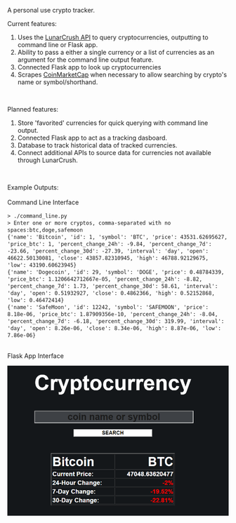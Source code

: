 A personal use crypto tracker.

Current features:<br/>
<ol>
<li>Uses the <a href="https://lunarcrush.com/developers/docs#assets">LunarCrush API</a> to query cryptocurrencies, outputting to command line or Flask app.</li>
<li>Ability to pass a either a single currency or a list of currencies as an argument for the command line output feature.</li>
<li>Connected Flask app to look up cryptocurrencies</li>
<li>Scrapes <a href="https://coinmarketcap.com/">CoinMarketCap</a> when necessary to allow searching by crypto's name or symbol/shorthand.</li>
</ol><br/>

Planned features:<br/>
<ol>
<li>Store 'favorited' currencies for quick querying with command line output.</li>
<li>Connected Flask app to act as a tracking dasboard.</li>
<li>Database to track historical data of tracked currencies.</li>
<li>Connect additional APIs to source data for currencies not available through LunarCrush.</li>
</ol><br/>

Example Outputs:<br/>
<br/>
Command Line Interface
<br/>
```
> ./command_line.py
> Enter one or more cryptos, comma-separated with no spaces:btc,doge,safemoon
{'name': 'Bitcoin', 'id': 1, 'symbol': 'BTC', 'price': 43531.62695627, 'price_btc': 1, 'percent_change_24h': -9.84, 'percent_change_7d': -23.66, 'percent_change_30d': -27.39, 'interval': 'day', 'open': 46622.50130081, 'close': 43857.82310945, 'high': 46788.92129675, 'low': 43190.60623945}
{'name': 'Dogecoin', 'id': 29, 'symbol': 'DOGE', 'price': 0.48784339, 'price_btc': 1.1206642712667e-05, 'percent_change_24h': -8.82, 'percent_change_7d': 1.73, 'percent_change_30d': 58.61, 'interval': 'day', 'open': 0.51932927, 'close': 0.4862366, 'high': 0.52152868, 'low': 0.46472414}
{'name': 'SafeMoon', 'id': 12242, 'symbol': 'SAFEMOON', 'price': 8.18e-06, 'price_btc': 1.87909356e-10, 'percent_change_24h': -8.04, 'percent_change_7d': -6.18, 'percent_change_30d': 319.99, 'interval': 'day', 'open': 8.26e-06, 'close': 8.34e-06, 'high': 8.87e-06, 'low': 7.86e-06}
```

<br/>
Flask App Interface<br/>

![Image of Flask Output](https://github.com/noeldolores/crypto_tracker/blob/master/images/flask_example.png)